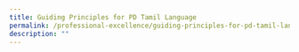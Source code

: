 ```yaml
---
title: Guiding Principles for PD Tamil Language
permalink: /professional-excellence/guiding-principles-for-pd-tamil-language/
description: ""
---
```

